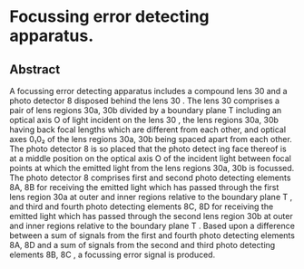 # Focussing error detecting apparatus.

## Abstract
A focussing error detecting apparatus includes a compound lens 30 and a photo detector 8 disposed behind the lens 30 . The lens 30 comprises a pair of lens regions 30a, 30b divided by a boundary plane T including an optical axis O of light incident on the lens 30 , the lens regions 30a, 30b having back focal lengths which are different from each other, and optical axes 0₁0₂ of the lens regions 30a, 30b being spaced apart from each other. The photo detector 8 is so placed that the photo detect ing face thereof is at a middle position on the optical axis O of the incident light between focal points at which the emitted light from the lens regions 30a, 30b is focussed. The photo detector 8 comprises first and second photo detecting elements 8A, 8B for receiving the emitted light which has passed through the first lens region 30a at outer and inner regions relative to the boundary plane T , and third and fourth photo detecting elements 8C, 8D for receiving the emitted light which has passed through the second lens region 30b at outer and inner regions relative to the boundary plane T . Based upon a difference between a sum of signals from the first and fourth photo detecting elements 8A, 8D and a sum of signals from the second and third photo detecting elements 8B, 8C , a focussing error signal is produced.